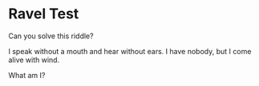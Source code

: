 # Ravel Test

Can you solve this riddle?

I speak without a mouth and hear without ears.
I have nobody, but I come alive with wind.

What am I?
